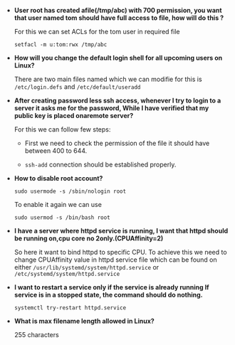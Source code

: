 - **User root has created afile(/tmp/abc) with 700 permission, you want that user named tom should have full access to file, how will do this ?**

    For this we can set ACLs for the tom user in required file

    ```setfacl -m u:tom:rwx /tmp/abc```

- **How will you change the default login shell for all upcoming users on Linux?**

    There are two main files named which we can modifie for this is ```/etc/login.defs``` and ```/etc/default/useradd```

- **After creating password less ssh access, whenever I try to login to a server it asks me for the password, While I have verified that my public key is placed onaremote server?**

    For this we can follow few steps:


    - First we need to check the permission of the file it should have between 400 to 644.

    - ```ssh-add``` connection should be established properly.

- **How to disable root account?**

    ```sudo usermode -s /sbin/nologin root```
    
    To enable it again we can use

    ```sudo usermod -s /bin/bash root``` 

- **I have a server where httpd service is running, I want that httpd should be running on,cpu core no 2only.(CPUAffinity=2)**

    So here it want to bind httpd to specific CPU. To achieve this we need to change CPUAffinity value in httpd service file which can be found on either ```/usr/lib/systemd/system/httpd.service``` or ```/etc/systemd/system/httpd.service```

- **I want to restart a service only if the service is already running If service is in a stopped state, the command should do nothing.**

    ```systemctl try-restart httpd.service```

- **What is max filename length allowed in Linux?**

    255 characters




